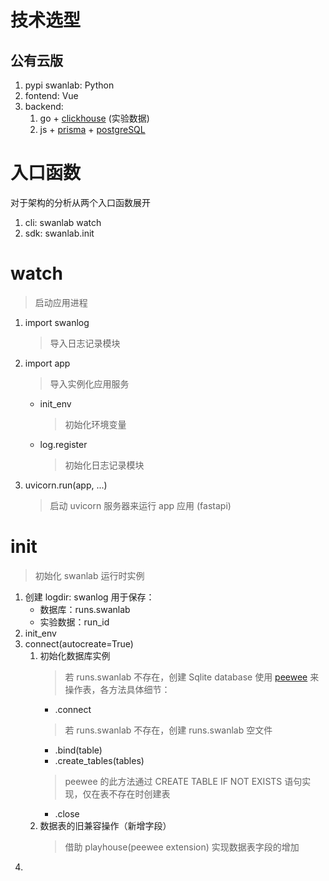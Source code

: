 # 技术选型
## 公有云版
1. pypi swanlab: Python
2. fontend: Vue
3. backend: 
	1. go + [clickhouse](https://clickhouse.com/) (实验数据)
	2. js + [prisma](https://www.prisma.io/) + [postgreSQL](https://www.postgresql.org/)

# 入口函数
对于架构的分析从两个入口函数展开
1. cli: swanlab watch
2. sdk: swanlab.init
# watch
> 启动应用进程
1. import swanlog
	> 导入日志记录模块
2. import app
	> 导入实例化应用服务
	+ init_env 
		> 初始化环境变量
	+ log.register
		> 初始化日志记录模块
3. uvicorn.run(app, ...)
	> 启动 uvicorn 服务器来运行 app 应用 (fastapi)
	
# init
> 初始化 swanlab 运行时实例
1. 创建 logdir: swanlog 
	用于保存：
	+ 数据库：runs.swanlab
	+ 实验数据：run_id
2. init_env
3. connect(autocreate=True)
	1. 初始化数据库实例
		> 若 runs.swanlab 不存在，创建 Sqlite database
		> 使用 [peewee](https://docs.peewee-orm.com/en/latest/) 来操作表，各方法具体细节：
		+ .connect
		> 若 runs.swanlab 不存在，创建 runs.swanlab 空文件
		+ .bind(table)
		+ .create_tables(tables)
		> peewee 的此方法通过 CREATE TABLE IF NOT EXISTS 语句实现，仅在表不存在时创建表
		+ .close
	1. 数据表的旧兼容操作（新增字段）
		> 借助 playhouse(peewee extension) 实现数据表字段的增加
4. 
	
	